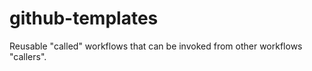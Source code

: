 # github-templates
Reusable "called" workflows that can be invoked from other workflows "callers". 
